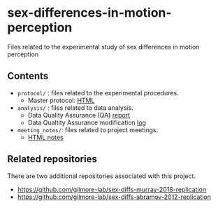 # sex-differences-in-motion-perception
Files related to the experimental study of sex differences in motion perception

## Contents

- `protocol/` : files related to the experimental procedures.
    - Master protocol: [HTML](https://gilmore-lab.github.io/sex-differences-in-motion-perception/protocol/master-protocol.html)
- `analysis/` : files related to data analysis.
    - Data Quality Assurance (QA) [report](https://gilmore-lab.github.io/sex-differences-in-motion-perception/analysis/session_qa.html)
    - Data Qualtity Assurance modification [log](https://gilmore-lab.github.io/sex-differences-in-motion-perception/analysis/qa-modification-log.html)
- `meeting_notes/`: files related to project meetings.
  - [HTML notes](https://gilmore-lab.github.io/sex-differences-in-motion-perception/meeting_notes/meeting-notes.html)

## Related repositories

There are two additional repositories associated with this project.

- <https://github.com/gilmore-lab/sex-diffs-murray-2018-replication>
- <https://github.com/gilmore-lab/sex-diffs-abramov-2012-replication>
